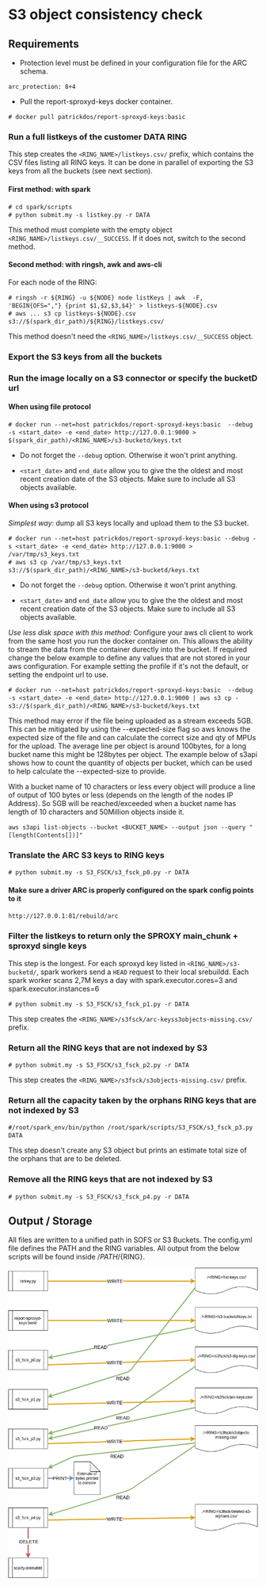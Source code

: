 # S3 object consistency check 

## Requirements

* Protection level must be defined in your configuration file for the ARC schema.

```
arc_protection: 8+4
```

* Pull the report-sproxyd-keys docker container.

```
# docker pull patrickdos/report-sproxyd-keys:basic
```

### Run a full listkeys of the customer DATA RING

This step creates the ``<RING_NAME>/listkeys.csv/`` prefix, which contains the CSV files listing all RING keys.
It can be done in parallel of exporting the S3 keys from all the buckets (see next section).

#### First method: with spark

```
# cd spark/scripts
# python submit.my -s listkey.py -r DATA
```
This method must complete with the empty object ``<RING_NAME>/listkeys.csv/__SUCCESS``. If it does not,
switch to the second method.

#### Second method: with ringsh, awk and aws-cli

For each node of the RING:

```
# ringsh -r ${RING} -u ${NODE} node listKeys | awk  -F, 'BEGIN{OFS=","} {print $1,$2,$3,$4}' > listkeys-${NODE}.csv
# aws ... s3 cp listkeys-${NODE}.csv s3://$(spark_dir_path)/${RING}/listkeys.csv/
```

This method doesn't need the ``<RING_NAME>/listkeys.csv/__SUCCESS`` object.

### Export the S3 keys from all the buckets

### Run the image locally on a S3 connector or specify the bucketD url

#### When using file protocol

```
# docker run --net=host patrickdos/report-sproxyd-keys:basic  --debug -s <start_date> -e <end_date> http://127.0.0.1:9000 > $(spark_dir_path)/<RING_NAME>/s3-bucketd/keys.txt
```

* Do not forget the ``--debug`` option. Otherwise it won't print anything.

* ``<start_date>`` and ``end_date`` allow you to give the the oldest and most recent creation date of the S3 objects. Make sure to include all S3 objects available.

#### When using s3 protocol

*Simplest way*: dump all S3 keys locally and upload them to the S3 bucket.

```
# docker run --net=host patrickdos/report-sproxyd-keys:basic --debug -s <start_date> -e <end_date> http://127.0.0.1:9000 > /var/tmp/s3_keys.txt
# aws s3 cp /var/tmp/s3_keys.txt s3://$(spark_dir_path)/<RING_NAME>/s3-bucketd/keys.txt
```

* Do not forget the ``--debug`` option. Otherwise it won't print anything.

* ``<start_date>`` and ``end_date`` allow you to give the the oldest and most recent creation date of the S3 objects. Make sure to include all S3 objects available.

*Use less disk space with this method:* Configure your aws cli client to work from the same host you run the docker container on. This allows the ability
to stream the data from the container durectly into the bucket. If required change the below example to define any
values that are not stored in your aws configuration. For example setting the profile if it's not the default, or 
setting the endpoint url to use.


```
# docker run --net=host patrickdos/report-sproxyd-keys:basic  --debug -s <start_date> -e <end_date> http://127.0.0.1:9000 | aws s3 cp - s3://$(spark_dir_path)/<RING_NAME>/s3-bucketd/keys.txt
```
This method may error if the file being uploaded as a stream exceeds 5GB. This can be mitigated by using the 
--expected-size flag so aws knows the expected size of the file and can calculate the correct size and qty of MPUs for 
the upload. The average line per object is around 100bytes, for a long bucket name this might be 128bytes per object. 
The example below of s3api shows how to count the quantity of objects per bucket, which can be used to help calculate
the --expected-size to provide. 

With a bucket name of 10 characters or less every object will produce a line of output of 100 bytes or less (depends
on the length of the nodes IP Address). So 5GB will be reached/exceeded when a bucket name has length of 10 characters and
50Million objects inside it.

```
aws s3api list-objects --bucket <BUCKET_NAME> --output json --query "[length(Contents[])]"
```

### Translate the ARC S3 keys to RING keys

```
# python submit.my -s S3_FSCK/s3_fsck_p0.py -r DATA
```

#### Make sure a driver ARC is properly configured on the spark config points to it
```
http://127.0.0.1:81/rebuild/arc
```

### Filter the listkeys to return only the SPROXY main_chunk + sproxyd single keys

This step is the longest. For each sproxyd key listed in ``<RING_NAME>/s3-bucketd/``, spark workers
send a ``HEAD`` request to their local srebuildd. Each spark worker scans 2,7M keys a day with spark.executor.cores=3
and spark.executor.instances=6

```
# python submit.my -s S3_FSCK/s3_fsck_p1.py -r DATA
```

This step creates the ``<RING_NAME>/s3fsck/arc-keyss3objects-missing.csv/`` prefix.

### Return all the RING keys that are not indexed by S3

```
# python submit.my -s S3_FSCK/s3_fsck_p2.py -r DATA
```

This step creates the ``<RING_NAME>/s3fsck/s3objects-missing.csv/`` prefix.

### Return all the capacity taken by the orphans RING keys that are not indexed by S3
```
#/root/spark_env/bin/python /root/spark/scripts/S3_FSCK/s3_fsck_p3.py DATA
```

This step doesn't create any S3 object but prints an estimate total size of the orphans
that are to be deleted.

### Remove all the RING keys that are not indexed by S3

```
# python submit.my -s S3_FSCK/s3_fsck_p4.py -r DATA
```

## Output / Storage

All files are written to a unified path in SOFS or S3 Buckets. The config.yml file defines the 
PATH and the RING variables. All output from the below scripts will be found inside /${PATH}/${RING}.

![Script Workflow Expected Output](https://raw.githubusercontent.com/scality/spark/master/scripts/S3_FSCK/workflow_diagram.png?token=AEIJKPZVO3EOGBCLLIGENPDBMHLWA)
